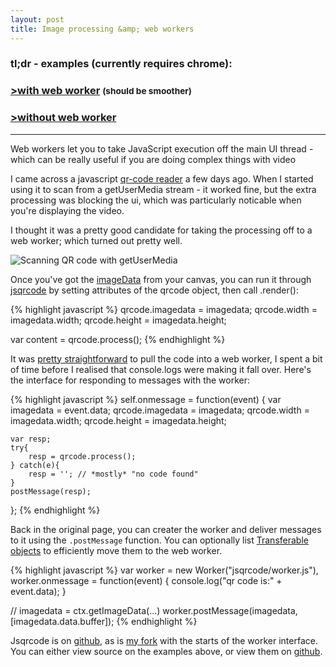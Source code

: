 ```yaml
---
layout: post
title: Image processing &amp; web workers
---
```


### tl;dr - examples (currently requires chrome):

<h3><a href="javascript:window.open('/qr/web-worker.html','scanner','width=700,height=600');">&gt;with web worker</a> <small>(should be smoother)</small></h3>

<h3><a href="javascript:window.open('/qr/inline.html','scanner','width=700,height=600');">&gt;without web worker</a></h3>


<hr />


<p class="lead">Web workers let you to take JavaScript execution off the main UI thread - which can be really useful if you are doing complex things with video</p>

I came across a javascript [qr-code reader](https://github.com/LazarSoft/jsqrcode) a few days ago.  When I started using it to scan from a getUserMedia stream - it worked fine, but the extra processing was blocking the ui, which was particularly noticable when you're displaying the video.

I thought it was a pretty good candidate for taking the processing off to a web worker;  which turned out pretty well.

<p><img class="img-responsive" src="/img/gum-ww.png" alt="Scanning QR code with getUserMedia" /></p>

Once you've got the [imageData](https://developer.mozilla.org/en-US/docs/HTML/Canvas/Pixel_manipulation_with_canvas) from your canvas,  you can run it through [jsqrcode](https://github.com/LazarSoft/jsqrcode) by setting attributes of the qrcode object, then call .render():


{% highlight javascript %}
qrcode.imagedata = imagedata;
qrcode.width = imagedata.width;
qrcode.height = imagedata.height;

var content = qrcode.process();
{% endhighlight %}

It was [pretty straightforward](https://github.com/benfoxall/jsqrcode/blob/master/src/worker.js) to pull the code into a web worker,  I spent a bit of time before I realised that console.logs were making it fall over.  Here's the interface for responding to messages with the worker:

{% highlight javascript %}
self.onmessage = function(event) {
    var imagedata = event.data;
    qrcode.imagedata = imagedata;
    qrcode.width = imagedata.width;
    qrcode.height = imagedata.height;

    var resp;
    try{
        resp = qrcode.process();
    } catch(e){
        resp = ''; // *mostly* "no code found"
    }
    postMessage(resp);
};
{% endhighlight %}


Back in the original page,  you can creater the worker and deliver messages to it using the `.postMessage` function.  You can optionally list [Transferable objects](http://www.whatwg.org/specs/web-apps/current-work/multipage/common-dom-interfaces.html#transferable) to efficiently move them to the web worker.

{% highlight javascript %}
var worker = new Worker("jsqrcode/worker.js"),
worker.onmessage = function(event) {
    console.log("qr code is:" + event.data);
}

// imagedata = ctx.getImageData(…)
worker.postMessage(imagedata, [imagedata.data.buffer]);
{% endhighlight %}


Jsqrcode is on [github](https://github.com/LazarSoft/jsqrcode), as is [my fork](https://github.com/benfoxall/jsqrcode) with the starts of the worker interface. You can either view source on the examples above, or view them on [github](https://github.com/benfoxall/benfoxall.github.com/tree/master/qr).
